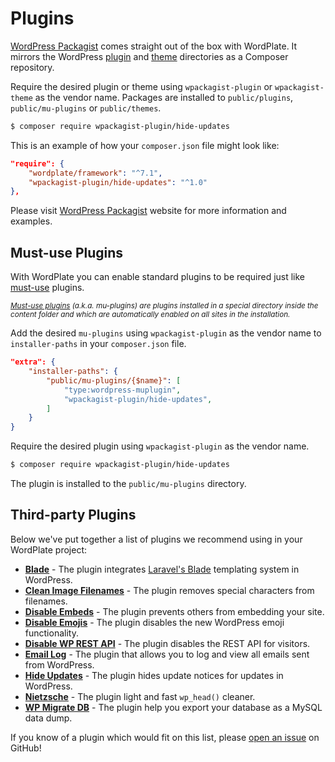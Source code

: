 # Plugins

[WordPress Packagist](https://wpackagist.org) comes straight out of the box with WordPlate. It mirrors the WordPress [plugin](https://plugins.svn.wordpress.org) and [theme](https://themes.svn.wordpress.org) directories as a Composer repository.

Require the desired plugin or theme using `wpackagist-plugin` or `wpackagist-theme` as the vendor name. Packages are installed to `public/plugins`, `public/mu-plugins` or `public/themes`.

```bash
$ composer require wpackagist-plugin/hide-updates
```

This is an example of how your `composer.json` file might look like:

```json
"require": {
    "wordplate/framework": "^7.1",
    "wpackagist-plugin/hide-updates": "^1.0"
},
```

Please visit [WordPress Packagist](https://wpackagist.org) website for more information and examples.

## Must-use Plugins

With WordPlate you can enable standard plugins to be required just like [must-use](https://wordpress.org/support/article/must-use-plugins/) plugins.

<Note label>

<small>_[Must-use plugins](https://wordpress.org/support/article/must-use-plugins/) (a.k.a. mu-plugins) are plugins installed in a special directory inside the content folder and which are automatically enabled on all sites in the installation._</small>

</Note>

Add the desired `mu-plugins` using `wpackagist-plugin` as the vendor name to `installer-paths` in your `composer.json` file.

```json
"extra": {
    "installer-paths": {
        "public/mu-plugins/{$name}": [
            "type:wordpress-muplugin",
            "wpackagist-plugin/hide-updates",
        ]
    }
}
```

Require the desired plugin using `wpackagist-plugin` as the vendor name.

```sh
$ composer require wpackagist-plugin/hide-updates
```

The plugin is installed to the `public/mu-plugins` directory.

## Third-party Plugins

Below we've put together a list of plugins we recommend using in your WordPlate project:

- [**Blade**](https://github.com/fiskhandlarn/blade) - The plugin integrates [Laravel's Blade](https://laravel.com/docs/5.8/blade) templating system in WordPress.
- [**Clean Image Filenames**](https://wordpress.org/plugins/clean-image-filenames/) - The plugin removes special characters from filenames.
- [**Disable Embeds**](https://wordpress.org/plugins/disable-embeds/) - The plugin prevents others from embedding your site.
- [**Disable Emojis**](https://wordpress.org/plugins/disable-emojis/) - The plugin disables the new WordPress emoji functionality.
- [**Disable WP REST API**](https://wordpress.org/plugins/disable-wp-rest-api/) - The plugin disables the REST API for visitors.
- [**Email Log**](https://wordpress.org/plugins/email-log/) - The plugin that allows you to log and view all emails sent from WordPress.
- [**Hide Updates**](https://wordpress.org/plugins/hide-updates/) - The plugin hides update notices for updates in WordPress.
- [**Nietzsche**](https://wordpress.org/plugins/nietzsche/) - The plugin light and fast `wp_head()` cleaner.
- [**WP Migrate DB**](https://wordpress.org/plugins/wp-migrate-db/) - The plugin help you export your database as a MySQL data dump.

If you know of a plugin which would fit on this list, please [open an issue](https://github.com/wordplate/wordplate.github.io) on GitHub!
